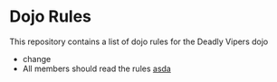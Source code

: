 Dojo Rules
==========

This repository contains a list of dojo rules for the Deadly Vipers dojo
* change
* All members should read the rules
[asda](https://github.com/deadlyvipers)

